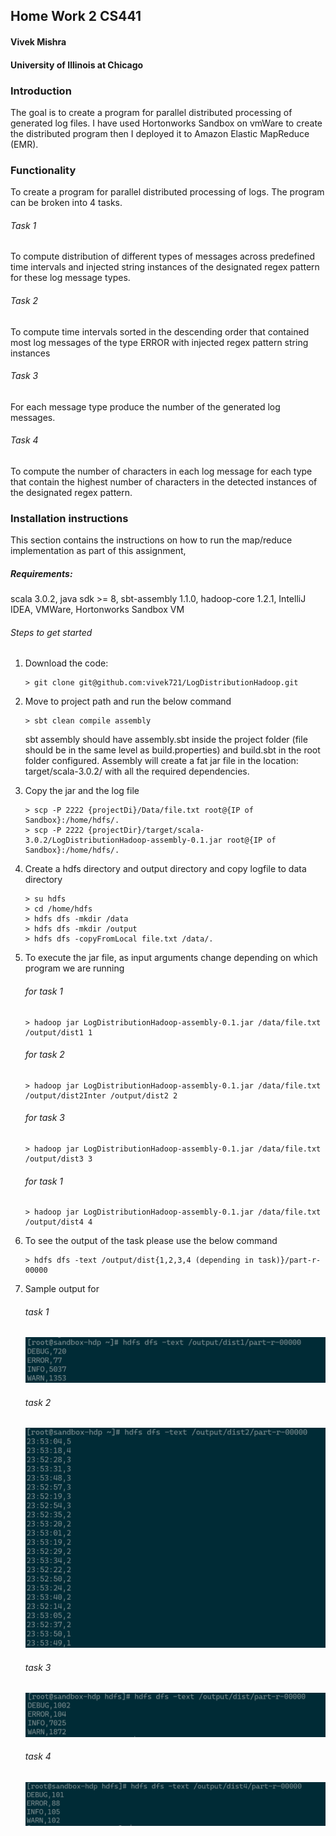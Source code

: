 ## Home Work 2 CS441

#### Vivek Mishra

#### University of Illinois at Chicago

### Introduction
The goal is to create a program for parallel distributed processing of generated log files.
I have used Hortonworks Sandbox on vmWare to create the distributed program then I 
deployed it to Amazon Elastic MapReduce (EMR).


### Functionality
To create a program for parallel distributed processing of logs. The program can be 
broken into 4 tasks.
###### Task 1
To compute distribution of different types of messages across predefined 
time intervals and injected string instances of the designated regex
pattern for these log message types. 
###### Task 2
To compute time intervals sorted in the descending order that contained most 
log messages of the type ERROR with injected regex pattern string instances
###### Task 3
For each message type produce the number of the generated log messages. 
###### Task 4
To compute the number of characters in each log message for each type that 
contain the highest number of characters in the detected instances of the 
designated regex pattern.

### Installation instructions

This section contains the instructions on how to run the map/reduce 
implementation as part of this assignment,

##### Requirements:
scala 3.0.2, 
java sdk >= 8,
sbt-assembly 1.1.0,
hadoop-core 1.2.1,
IntelliJ IDEA,
VMWare,
Hortonworks Sandbox VM

###### Steps to get started

1. Download the code:
    ```
    > git clone git@github.com:vivek721/LogDistributionHadoop.git
    ```

2. Move to project path and run the below command 
    ```
   > sbt clean compile assembly
    ```
   sbt assembly should have assembly.sbt inside the project folder
   (file should be in the same level as build.properties) and
    build.sbt in the root folder configured. Assembly will create a 
    fat jar file in the location: target/scala-3.0.2/ with all the required dependencies.

3. Copy the jar and the log file 
    ```
    > scp -P 2222 {projectDi}/Data/file.txt root@{IP of Sandbox}:/home/hdfs/.
    > scp -P 2222 {projectDir}/target/scala-3.0.2/LogDistributionHadoop-assembly-0.1.jar root@{IP of Sandbox}:/home/hdfs/.
   ```

4. Create a hdfs directory and output directory and copy logfile to data directory
    ```
    > su hdfs
    > cd /home/hdfs
    > hdfs dfs -mkdir /data
    > hdfs dfs -mkdir /output
    > hdfs dfs -copyFromLocal file.txt /data/.
   ```

5. To execute the jar file, as input arguments change depending on which program we are running
    ###### for task 1
    ```
    > hadoop jar LogDistributionHadoop-assembly-0.1.jar /data/file.txt /output/dist1 1
   ```
   ###### for task 2
    ```
    > hadoop jar LogDistributionHadoop-assembly-0.1.jar /data/file.txt /output/dist2Inter /output/dist2 2
   ```
   ###### for task 3
    ```
    > hadoop jar LogDistributionHadoop-assembly-0.1.jar /data/file.txt /output/dist3 3
   ```
   ###### for task 1
    ```
    > hadoop jar LogDistributionHadoop-assembly-0.1.jar /data/file.txt /output/dist4 4
   ```

6. To see the output of the task please use the below command
    ```
    > hdfs dfs -text /output/dist{1,2,3,4 (depending in task)}/part-r-00000
    ```

7. Sample output for
    ###### task 1
   ![alt text](src/main/resources/1.PNG)

   ###### task 2
   ![alt text](src/main/resources/2.PNG)

   ###### task 3
   ![alt text](src/main/resources/3.PNG)

   ###### task 4
   ![alt text](src/main/resources/4.PNG)

